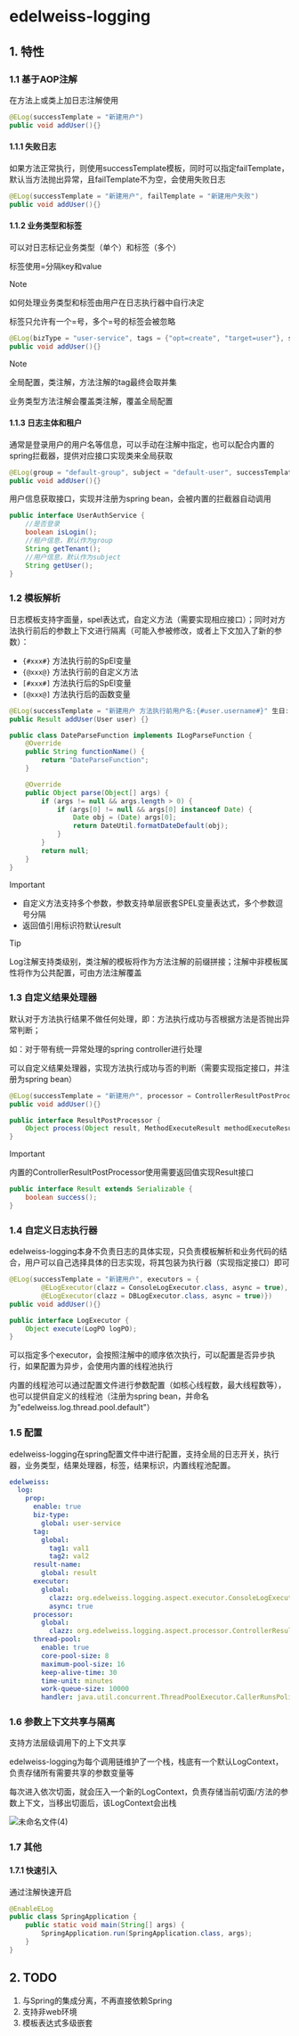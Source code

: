 # edelweiss-logging
## 1. 特性
### 1.1 基于AOP注解
在方法上或类上加日志注解使用
```java
@ELog(successTemplate = "新建用户")
public void addUser(){}
```
#### 1.1.1 失败日志
如果方法正常执行，则使用successTemplate模板，同时可以指定failTemplate，默认当方法抛出异常，且failTemplate不为空，会使用失败日志
```java
@ELog(successTemplate = "新建用户", failTemplate = "新建用户失败")
public void addUser(){}
```
#### 1.1.2 业务类型和标签
可以对日志标记业务类型（单个）和标签（多个）

标签使用=分隔key和value

> [!NOTE]
> 如何处理业务类型和标签由用户在日志执行器中自行决定
> 
> 标签只允许有一个=号，多个=号的标签会被忽略
```java
@ELog(bizType = "user-service", tags = {"opt=create", "target=user"}, successTemplate = "新建用户")
public void addUser(){}
```
> [!NOTE]
> 全局配置，类注解，方法注解的tag最终会取并集
> 
> 业务类型方法注解会覆盖类注解，覆盖全局配置
#### 1.1.3 日志主体和租户
通常是登录用户的用户名等信息，可以手动在注解中指定，也可以配合内置的spring拦截器，提供对应接口实现类来全局获取
```java
@ELog(group = "default-group", subject = "default-user", successTemplate = "新建用户", failTemplate = "新建用户失败")
public void addUser(){}
```
用户信息获取接口，实现并注册为spring bean，会被内置的拦截器自动调用
```java
public interface UserAuthService {
    //是否登录
    boolean isLogin();
    //租户信息，默认作为group
    String getTenant();
    //用户信息，默认作为subject
    String getUser();
}
```
### 1.2 模板解析
日志模板支持字面量，spel表达式，自定义方法（需要实现相应接口）；同时对方法执行前后的参数上下文进行隔离（可能入参被修改，或者上下文加入了新的参数）：
- `{#xxx#}` 方法执行前的SpEl变量
- `{@xxx@}` 方法执行前的自定义方法
- `[#xxx#]` 方法执行后的SpEl变量
- `[@xxx@]` 方法执行后的函数变量

```java
@ELog(successTemplate = "新建用户 方法执行前用户名:{#user.username#}" 生日:{@DateParseFunction({#user.birthday#})@} 方法执行后用户新建的id:[#user.id#] 方法执行结果:[#result.success#])
public Result addUser(User user) {}
```
```java
public class DateParseFunction implements ILogParseFunction {
    @Override
    public String functionName() {
        return "DateParseFunction";
    }

    @Override
    public Object parse(Object[] args) {
        if (args != null && args.length > 0) {
            if (args[0] != null && args[0] instanceof Date) {
                Date obj = (Date) args[0];
                return DateUtil.formatDateDefault(obj);
            }
        }
        return null;
    }
}
```
> [!IMPORTANT]
> - 自定义方法支持多个参数，参数支持单层嵌套SPEL变量表达式，多个参数逗号分隔
> - 返回值引用标识符默认result

> [!TIP]
> Log注解支持类级别，类注解的模板将作为方法注解的前缀拼接；注解中非模板属性将作为公共配置，可由方法注解覆盖

### 1.3 自定义结果处理器
默认对于方法执行结果不做任何处理，即：方法执行成功与否根据方法是否抛出异常判断；

如：对于带有统一异常处理的spring controller进行处理

可以自定义结果处理器，实现方法执行成功与否的判断（需要实现指定接口，并注册为spring bean）
```java
@ELog(successTemplate = "新建用户", processor = ControllerResultPostProcessor.class)
public void addUser(){}
```
```java
public interface ResultPostProcessor {
    Object process(Object result, MethodExecuteResult methodExecuteResult);
}
```
> [!IMPORTANT]
> 内置的ControllerResultPostProcessor使用需要返回值实现Result接口
> ```java
> public interface Result extends Serializable {
>     boolean success();
> }
> ```

### 1.4 自定义日志执行器
edelweiss-logging本身不负责日志的具体实现，只负责模板解析和业务代码的结合，用户可以自己选择具体的日志实现，将其包装为执行器（实现指定接口）即可
```java
@ELog(successTemplate = "新建用户", executors = {
        @ELogExecutor(clazz = ConsoleLogExecutor.class, async = true),
        @ELogExecutor(clazz = DBLogExecutor.class, async = true)})
public void addUser(){}
```
```java
public interface LogExecutor {
    Object execute(LogPO logPO);
}
```
可以指定多个executor，会按照注解中的顺序依次执行，可以配置是否异步执行，如果配置为异步，会使用内置的线程池执行

内置的线程池可以通过配置文件进行参数配置（如核心线程数，最大线程数等），也可以提供自定义的线程池（注册为spring bean，并命名为"edelweiss.log.thread.pool.default"）

### 1.5 配置
edelweiss-logging在spring配置文件中进行配置，支持全局的日志开关，执行器，业务类型，结果处理器，标签，结果标识，内置线程池配置。
```yaml
edelweiss:
  log:
    prop:
      enable: true
      biz-type:
        global: user-service
      tag:
        global:
          tag1: val1
          tag2: val2
      result-name:
        global: result
      executor:
        global:
          clazz: org.edelweiss.logging.aspect.executor.ConsoleLogExecutor
          async: true
      processor:
        global:
          clazz: org.edelweiss.logging.aspect.processor.ControllerResultPostProcessor
      thread-pool:
        enable: true
        core-pool-size: 8
        maximum-pool-size: 16
        keep-alive-time: 30
        time-unit: minutes
        work-queue-size: 10000
        handler: java.util.concurrent.ThreadPoolExecutor.CallerRunsPolicy
```
### 1.6 参数上下文共享与隔离
支持方法层级调用下的上下文共享

edelweiss-logging为每个调用链维护了一个栈，栈底有一个默认LogContext，负责存储所有需要共享的参数变量等

每次进入依次切面，就会压入一个新的LogContext，负责存储当前切面/方法的参数上下文，当移出切面后，该LogContext会出栈

![未命名文件(4)](https://github.com/Amuro-R/edelweiss-logging/assets/151483148/01cfbb39-e59e-45a6-9220-87a0eaf598bd)

### 1.7 其他
#### 1.7.1 快速引入
通过注解快速开启
```java
@EnableELog
public class SpringApplication {
    public static void main(String[] args) {
        SpringApplication.run(SpringApplication.class, args);
    }
}
```

## 2. TODO
1. 与Spring的集成分离，不再直接依赖Spring
2. 支持非web环境
3. 模板表达式多级嵌套




















